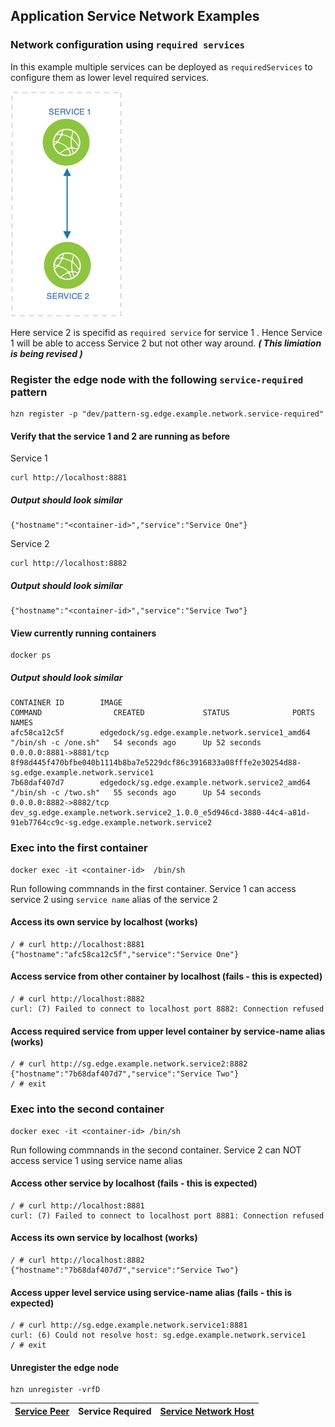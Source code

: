## Application Service Network Examples
### Network configuration using `required services`
In this example multiple services can be deployed as `requiredServices` to configure them as lower level required services.

![](../../media/service-required.png)

Here service 2 is specifid as `required service` for service 1 . Hence Service 1 will be able to access Service 2 but not other way around. ***( This limiation is being revised )***

### Register the edge node with the following `service-required` pattern
```
hzn register -p "dev/pattern-sg.edge.example.network.service-required"
```

#### Verify that the service 1 and 2 are running as before
Service 1
```
curl http://localhost:8881
```
##### Output should look similar
```
{"hostname":"<container-id>","service":"Service One"}
```
Service 2
```
curl http://localhost:8882
```
##### Output should look similar
```
{"hostname":"<container-id>","service":"Service Two"}
```
#### View currently running containers
```
docker ps
```
##### Output should look similar
```
CONTAINER ID        IMAGE                                             COMMAND                CREATED             STATUS              PORTS                    NAMES
afc58ca12c5f        edgedock/sg.edge.example.network.service1_amd64   "/bin/sh -c /one.sh"   54 seconds ago      Up 52 seconds       0.0.0.0:8881->8881/tcp   8f98d445f470bfbe040b1114b8ba7e5229dcf86c3916833a08fffe2e30254d88-sg.edge.example.network.service1
7b68daf407d7        edgedock/sg.edge.example.network.service2_amd64   "/bin/sh -c /two.sh"   55 seconds ago      Up 54 seconds       0.0.0.0:8882->8882/tcp   dev_sg.edge.example.network.service2_1.0.0_e5d946cd-3880-44c4-a81d-91eb7764cc9c-sg.edge.example.network.service2
```
### Exec into the first container
```
docker exec -it <container-id>  /bin/sh
````

Run following commnands in the first container. Service 1 can access service 2 using `service name` alias of the service 2
#### Access its own service by localhost (works)
```
/ # curl http://localhost:8881
{"hostname":"afc58ca12c5f","service":"Service One"}
```
#### Access service from other container by localhost (fails - this is expected)
```
/ # curl http://localhost:8882
curl: (7) Failed to connect to localhost port 8882: Connection refused
```
#### Access required service from upper level container by service-name alias (works)
```
/ # curl http://sg.edge.example.network.service2:8882
{"hostname":"7b68daf407d7","service":"Service Two"}
/ # exit
```

### Exec into the second container
```
docker exec -it <container-id> /bin/sh
```

Run following commnands in the second container. Service 2 can NOT access service 1 using service name alias
#### Access other service by localhost (fails - this is expected)
```
/ # curl http://localhost:8881
curl: (7) Failed to connect to localhost port 8881: Connection refused
```
#### Access its own service by localhost (works)
```
/ # curl http://localhost:8882
{"hostname":"7b68daf407d7","service":"Service Two"}
```
#### Access upper level service using service-name alias (fails - this is expected)
```
/ # curl http://sg.edge.example.network.service1:8881
curl: (6) Could not resolve host: sg.edge.example.network.service1
/ # exit
```

#### Unregister the edge node
```
hzn unregister -vrfD
```

|[Service Peer](https://github.com/edgedock/example/tree/master/network/register/03-service-peer) | **Service Required** | [Service Network Host](https://github.com/edgedock/example/tree/master/network/register/05-service-network-host)  |
|:--|:-:|--:|
